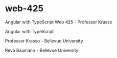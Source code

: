 # web-425
Angular with TypeScript
Web 425 - Professor Krasso 

Angular with TypeScript

Professor Krasso - Bellevue University

Reva Baumann - Bellevue University
